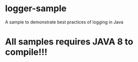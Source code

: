 # logger-sample
A sample to demonstrate best practices of logging in Java

# All samples requires JAVA 8 to compile!!!
